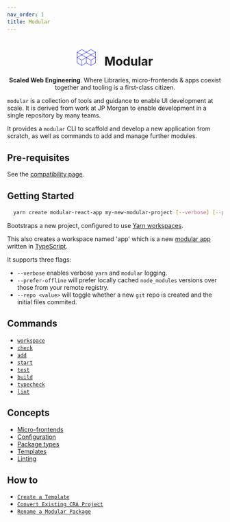 ```yaml
---
nav_order: 1
title: Modular
---
```


<div align="center">
  <h1><img height="38px" width="44px" style="height: 38px; max-width: 44px" src="https://raw.githubusercontent.com/jpmorganchase/modular/main/docs/img/modular-hero.svg"> &nbsp; Modular</h1>

  <p><strong>Scaled Web Engineering</strong>. Where Libraries, micro-frontends & apps coexist together and tooling is a first-class citizen.</p>
</div>

`modular` is a collection of tools and guidance to enable UI development at
scale. It is derived from work at JP Morgan to enable development in a single
repository by many teams.

It provides a `modular` CLI to scaffold and develop a new application from
scratch, as well as commands to add and manage further modules.

## Pre-requisites

See the [compatibility page](./compatibility.md).

## Getting Started

```bash
  yarn create modular-react-app my-new-modular-project [--verbose] [--prefer-offline] [--repo]
```

Bootstraps a new project, configured to use
[Yarn workspaces](https://classic.yarnpkg.com/en/docs/workspaces/).

This also creates a workspace named 'app' which is a new
[modular app](./concepts/package-types.md) written in
[TypeScript](https://www.typescriptlang.org/).

It supports three flags:

- `--verbose` enables verbose `yarn` and `modular` logging.
- `--prefer-offline` will prefer locally cached `node_modules` versions over
  those from your remote registry.
- `--repo <value>` will toggle whether a new `git` repo is created and the
  initial files commited.

## Commands

- [`workspace`](./commands/workspace.md)
- [`check`](./commands/check.md)
- [`add`](./commands/add.md)
- [`start`](./commands/start.md)
- [`test`](./commands/test.md)
- [`build`](./commands/build.md)
- [`typecheck`](./commands/typecheck.md)
- [`lint`](./commands/lint.md)

## Concepts

- [Micro-frontends](./concepts/microfrontends.md)
- [Configuration](./configuration.md)
- [Package types](./concepts/package-types.md)
- [Templates](./concepts/templates.md)
- [Linting](./concepts/linting.md)

## How to

- [`Create a Template`](./how-to/create-template.md)
- [`Convert Existing CRA Project`](./how-to/convert-react-app.md)
- [`Rename a Modular Package`](./how-to/rename-package.md)

